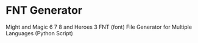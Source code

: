 # FNT Generator
Might and Magic 6 7 8 and Heroes 3 FNT (font) File Generator for Multiple Languages (Python Script)
